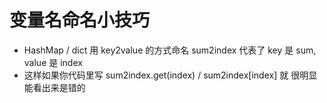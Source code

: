 # 变量名命名小技巧
- HashMap / dict 用 key2value 的方式命名 sum2index 代表了 key 是 sum, value 是 index
- 这样如果你代码里写 sum2index.get(index) / sum2index[index] 就 很明显能看出来是错的